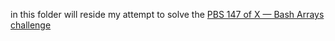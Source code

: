
in this folder will reside my attempt to solve the [PBS 147 of X — Bash Arrays challenge](https://pbs.bartificer.net/pbs147)